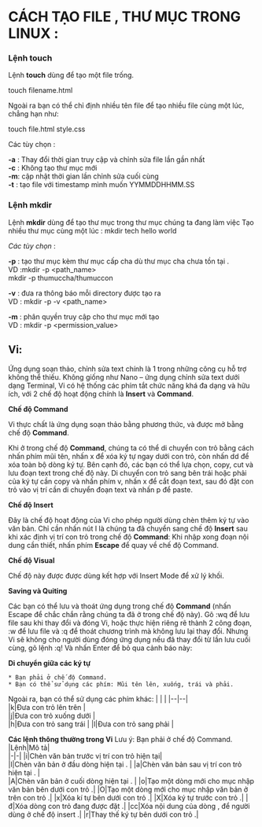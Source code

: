 # CÁCH TẠO FILE , THƯ MỤC TRONG LINUX :  
### Lệnh touch  

Lệnh **touch** dùng để tạo một file trống.  

touch filename.html  

Ngoài ra bạn có thể chỉ định nhiều tên file để tạo nhiều file cùng một lúc, chẳng hạn như:  

touch file.html style.css  

Các tùy chọn :  

**-a** : Thay đổi thời gian truy cập và chỉnh sửa file lần gần nhất  
**-c** : Không tạo thư mục mới   
**-m**: cập nhật thời gian lần chỉnh sửa cuối cùng   
**-t** : tạo file với timestamp mình muốn YYMMDDHHMM.SS  

### Lệnh mkdir
Lệnh **mkdir** dùng để tạo thư mục trong thư mục chúng ta đang làm việc
Tạo nhiều thư mục cùng một lúc : 
mkdir tech hello world

*Các tùy chọn* :  

**-p** : tạo thư mục kèm thư mục cấp cha dù thư mục cha chưa tồn tại .  
VD :mkdir -p <path_name>  
mkdir -p thumuccha/thumuccon  

**-v** : đưa ra thông báo mỗi directory được tạo ra  
VD : mkdir -p -v <path_name>  

**-m** : phân quyền truy cập cho thư mục mới tạo  
VD : mkdir -p <permission_value> <path>  

## Vi:  

Ứng dụng soạn thảo, chỉnh sửa text chính là 1 trong những công cụ hỗ trợ không thể thiếu. Không giống như Nano – ứng dụng chỉnh sửa text dưới dạng Terminal, Vi có hệ thống các phím tắt chức năng khá đa dạng và hữu ích, với 2 chế độ hoạt động chính là **Insert** và **Command**.  

**Chế độ Command**  

 Vi thực chất là ứng dụng soạn thảo bằng phương thức, và được mở bằng chế độ **Command**. 

  Khi ở trong chế độ **Command**, chúng ta có thể di chuyển con trỏ bằng cách nhấn phím mũi tên, nhấn x để xóa ký tự ngay dưới con trỏ, còn nhấn dd để xóa toàn bộ dòng ký tự. Bên cạnh đó, các bạn có thể lựa chọn, copy, cut và lưu đoạn text trong chế độ này. Di chuyển con trỏ sang bên trái hoặc phải của ký tự cần copy và nhấn phím v, nhấn x để cắt đoạn text, sau đó đặt con trỏ vào vị trí cần di chuyển đoạn text và nhấn p để paste.  

  **Chế độ Insert**  

Đây là chế độ hoạt động của Vi cho phép người dùng chèn thêm ký tự vào văn bản. Chỉ cần nhấn nút I là chúng ta đã chuyển sang chế độ **Insert** sau khi xác định vị trí con trỏ trong chế độ **Command**:
Khi nhập xong đoạn nội dung cần thiết, nhấn phím **Escape** để quay về chế độ Command.  

**Chế độ Visual**  

Chế độ này được được dùng kết hợp với Insert Mode để xử lý khối.  
  
  **Saving và Quiting**  

Các bạn có thể lưu và thoát ứng dụng trong chế độ **Command** (nhấn Escape để chắc chắn rằng chúng ta đã ở trong chế độ này). Gõ :wq để lưu file sau khi thay đổi và đóng Vi, hoặc thực hiện riêng rẽ thành 2 công đoạn, :w để lưu file và :q để thoát chương trình mà không lưu lại thay đổi. Nhưng Vi sẽ không cho người dùng đóng ứng dụng nếu đã thay đổi từ lần lưu cuối cùng, gõ lệnh :q! Và nhấn Enter để bỏ qua cảnh báo này:  


**Di chuyển giữa các ký tự** 

	* Bạn phải ở chế độ Command.  
	* Bạn có thể sử dụng các phím: Mũi tên lên, xuống, trái và phải.


Ngoài ra, bạn có thể sử dụng các phím khác:
| | |
|--|--|   
|k|Đưa con trỏ lên trên |  
|j|Đưa con trỏ xuống dưới |  
|h|Đưa con trỏ sang trái |
|l|Đưa con trỏ sang phải |  

**Các lệnh thông thường trong Vi** 
Lưu ý: Bạn phải ở chế độ Command.  
|Lệnh|Mô tả|  
|-|-|
|i|Chèn văn bản trước vị trí con trỏ hiện tại|  
|l|Chèn văn bản ở đầu dòng hiện tại . | 
|a|Chèn văn bản sau vị trí con trỏ hiện tại . |  
|A|Chèn văn bản ở cuối dòng hiện tại . |
|o|Tạo một dòng mới cho mục nhập văn bản bên dưới con trỏ .|
|O|Tạo một dòng mới cho mục nhập văn bản ở trên con trỏ .|
|x|Xóa kí tự bên dưới con trỏ .|
|X|Xóa ký tự trước con trỏ .|
|đ|Xóa dòng con trỏ đang được đặt .|
|cc|Xóa nội dung của dòng , để người dùng ở chế độ insert .|
|r|Thay thế ký tự bên dưới con trỏ .|